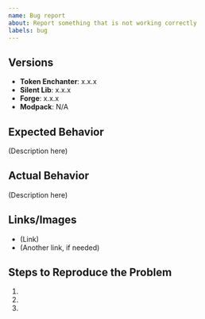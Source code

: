 ```yaml
---
name: Bug report
about: Report something that is not working correctly
labels: bug
---
```


## Versions
<!-- Include versions affected by the issue (actual mod version number, do not use "latest" or the MC version). Pasting the name of the JAR file is acceptable. -->

- **Token Enchanter**: x.x.x
- **Silent Lib**: x.x.x
- **Forge**: x.x.x
- **Modpack**: N/A <!-- if publicly available -->

## Expected Behavior
<!-- What do you expect to happen in this case? -->

(Description here)

## Actual Behavior
<!-- What actually happens? Give as much detail as possible. -->

(Description here)

## Links/Images
<!-- Links to crash reports, logs, images, videos, or related issues, if appropriate. -->
<!-- Do not paste the contents of the crash report here. Upload to Gist, Dropbox, Pastebin, or wherever you can. -->

- (Link)
- (Another link, if needed)

## Steps to Reproduce the Problem
<!-- How to make the issue happen? -->

1. 
2. 
3. 
